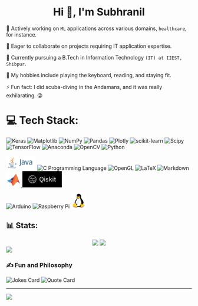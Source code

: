
<!--<h3 align="left">Languages and Tools:</h3>
<p align="left">
<a title="Java Language" href="https://www.java.com" target="_blank"> <img src="https://raw.githubusercontent.com/devicons/devicon/master/icons/java/java-original.svg" alt="java" width="40" height="40"/> </a> 
<a title="Linux OS" href="https://www.linux.org/" target="_blank"> <img src="https://raw.githubusercontent.com/devicons/devicon/master/icons/linux/linux-original.svg" alt="linux" width="40" height="40"/> </a> 
<a title="MATLAB" href="https://www.mathworks.com/" target="_blank"> <img src="https://github.com/devicons/devicon/blob/master/icons/matlab/matlab-original.svg" alt="matlab" width="40" height="40"/> </a> 
<a title="TensorFlow Framework" href="https://www.tensorflow.org" target="_blank"> <img src="https://www.vectorlogo.zone/logos/tensorflow/tensorflow-icon.svg" alt="tensorflow" width="40" height="40"/> </a> 
<a title="Qiskit Framework" href="https://commons.wikimedia.org/wiki/File:Qiskit-Logo.svg"><img width="40" alt="Qiskit-Logo" src="https://github.com/simple-icons/simple-icons/blob/7746c05122cef5cc2b0510b85a41387e27589d16/icons/qiskit.svg?plain=1"></a>-->



<h1 align="center">Hi 👋, I'm Subhranil</h1>

<!--# 💫 About Me:) -->
🔭 Actively working on `ML` applications across various domains, `healthcare`, for instance.

👯 Eager to collaborate on projects requiring IT application expertise.

🌱 Currently pursuing a B.Tech in Information Technology `(IT) at IIEST, Shibpur`.

💬 My hobbies include playing the keyboard, reading, and staying fit.

⚡ Fun fact: I did scuba-diving in the Andamans, and it was really exhilarating. 😜

<!--🌐 Connect with me: [![LinkedIn](https://img.shields.io/badge/LinkedIn-%230077B5.svg?logo=linkedin&logoColor=white)](https://linkedin.com/in/subhranil-nandy) -->

# 💻 Tech Stack:
![Keras](https://img.shields.io/badge/Keras-%23D00000.svg?style=for-the-badge&logo=Keras&logoColor=white) ![Matplotlib](https://img.shields.io/badge/Matplotlib-%23ffffff.svg?style=for-the-badge&logo=Matplotlib&logoColor=black) ![NumPy](https://img.shields.io/badge/numpy-%23013243.svg?style=for-the-badge&logo=numpy&logoColor=white) ![Pandas](https://img.shields.io/badge/pandas-%23150458.svg?style=for-the-badge&logo=pandas&logoColor=white) ![Plotly](https://img.shields.io/badge/Plotly-%233F4F75.svg?style=for-the-badge&logo=plotly&logoColor=white) ![scikit-learn](https://img.shields.io/badge/scikit--learn-%23F7931E.svg?style=for-the-badge&logo=scikit-learn&logoColor=white) ![Scipy](https://img.shields.io/badge/SciPy-%230C55A5.svg?style=for-the-badge&logo=scipy&logoColor=%white) ![TensorFlow](https://img.shields.io/badge/TensorFlow-%23FF6F00.svg?style=for-the-badge&logo=TensorFlow&logoColor=white) ![Anaconda](https://img.shields.io/badge/Anaconda-%2344A833.svg?style=for-the-badge&logo=anaconda&logoColor=white) ![OpenCV](https://img.shields.io/badge/opencv-%23white.svg?style=for-the-badge&logo=opencv&logoColor=white) ![Python](https://img.shields.io/badge/python-3670A0?style=for-the-badge&logo=python&logoColor=ffdd54)
  
<img src="https://github.com/Subhranil2004/Subhranil2004/blob/4d9bb55cd1441e6d2723483ad40e710f3dff09fb/icons/java-ar21.svg" alt="Java" height="40"/> <img height="35" alt="C Programming Language" src="https://upload.wikimedia.org/wikipedia/commons/thumb/1/18/C_Programming_Language.svg/256px-C_Programming_Language.svg.png"> ![OpenGL](https://img.shields.io/badge/OpenGL-%23FFFFFF.svg?style=for-the-badge&logo=opengl)   ![LaTeX](https://img.shields.io/badge/latex-%23008080.svg?style=for-the-badge&logo=latex&logoColor=white) ![Markdown](https://img.shields.io/badge/markdown-%23000000.svg?style=for-the-badge&logo=markdown&logoColor=white) 
<a title="MATLAB" href="https://www.mathworks.com/" target="_blank"> <img src="https://github.com/devicons/devicon/blob/master/icons/matlab/matlab-original.svg" alt="matlab" width="40" height="40"/> </a> 
<img src="https://github.com/Subhranil2004/Subhranil2004/blob/4d9bb55cd1441e6d2723483ad40e710f3dff09fb/icons/qiskit.png" alt="Qiskit" height="44" />  
   
   ![Arduino](https://img.shields.io/badge/-Arduino-00979D?style=for-the-badge&logo=Arduino&logoColor=white) ![Raspberry Pi](https://img.shields.io/badge/-RaspberryPi-C51A4A?style=for-the-badge&logo=Raspberry-Pi) <a title="Linux OS" href="https://www.linux.org/" target="_blank"> <img src="https://raw.githubusercontent.com/devicons/devicon/master/icons/linux/linux-original.svg" alt="linux" width="40" height="40"/> </a> 
   


## 📊 Stats:

<p align="center">
  <img src="https://github-readme-stats.vercel.app/api?username=Subhranil2004&theme=github_dark&hide_border=false&include_all_commits=false&count_private=true" height="195"/>
  <img src="https://github-readme-stats.vercel.app/api/top-langs/?username=Subhranil2004&theme=github_dark&hide_border=false&include_all_commits=true&count_private=true&layout=compact" height="195"/>
  <br>
  <img src="https://github-readme-streak-stats.herokuapp.com/?user=Subhranil2004&theme=github_dark&hide_border=false" style="display: block; margin: 0 auto;"/>
  
</p>


<!--
## 🏆 GitHub Trophies
![](https://github-profile-trophy.vercel.app/?username=Subhranil2004&theme=tokyonight&no-frame=false&no-bg=false&margin-w=4)
-->


### ✍️ Fun and Philosophy
<img src="https://readme-jokes.vercel.app/api?theme=radical" width="250" alt="Jokes Card"/>  <img src="https://quotes-github-readme.vercel.app/api?type=horizontal&theme=radical&hide_border=false" alt="Quote Card"/>




---
![](https://visitcount.itsvg.in/api?id=Subhranil2004&icon=10&color=1)

